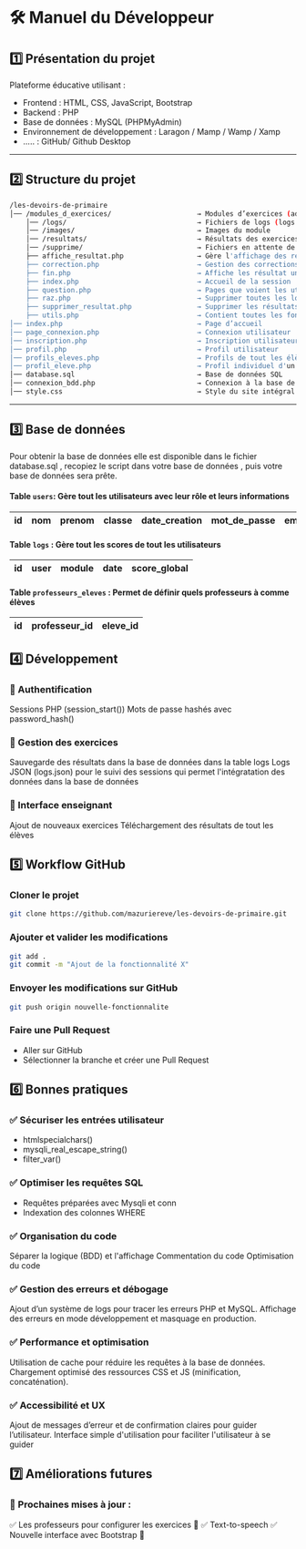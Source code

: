 # 🛠️ Manuel du Développeur

## 1️⃣ Présentation du projet 

Plateforme éducative utilisant :

- Frontend : HTML, CSS, JavaScript, Bootstrap
- Backend : PHP
- Base de données : MySQL (PHPMyAdmin)
- Environnement de développement : Laragon / Mamp / Wamp / Xamp
- ..... : GitHub/ Github Desktop

---

## 2️⃣  Structure du projet 

```sh
/les-devoirs-de-primaire     
│── /modules_d_exercices/                     → Modules d’exercices (addition , multiplication , soustraction , dictée , conjugaison verbe/phrase)
    │── /logs/                                → Fichiers de logs (logs.txt, logs.json)
    │── /images/                              → Images du module
    │── /resultats/                           → Résultats des exercices sous forme de fichiers
    │── /supprime/                            → Fichiers en attente de suppression
    ├── affiche_resultat.php                  → Gère l'affichage des résultats
    ├── correction.php                        → Gestion des corrections des exercices
    ├── fin.php                               → Affiche les résultat une fois la correction terminée
    ├── index.php                             → Accueil de la session
    ├── question.php                          → Pages que voient les utilisateurs pour répondre aux questions
    ├── raz.php                               → Supprimer toutes les logs
    ├── supprimer_resultat.php                → Supprimer les résultats
    ├── utils.php                             → Contient toutes les fonctions pour la sauvegarde des logs
│── index.php                                 → Page d’accueil
│── page_connexion.php                        → Connexion utilisateur
│── inscription.php                           → Inscription utilisateur
│── profil.php                                → Profil utilisateur
│── profils_eleves.php                        → Profils de tout les élèves du professeur connecté (accès via uniquement pour les professeurs)
│── profil_eleve.php                          → Profil individuel d'un seul élève (accès via uniquement pour les professeurs)
│── database.sql                              → Base de données SQL
│── connexion_bdd.php                         → Connexion à la base de données
│── style.css                                 → Style du site intégral
```
---

## 3️⃣ Base de données

Pour obtenir la base de données elle est disponible dans le fichier database.sql , recopiez le script dans votre base de données , puis votre base de données sera prête.

#### Table `users`: Gère tout les utilisateurs avec leur rôle et leurs informations

| id | nom | prenom | classe | date_creation | mot_de_passe | email | role | nom_enfant | prenom_enfant |
|----|-----|--------|-------|------|--------------|----------|----------|----------|----------|

#### Table `logs` : Gère tout les scores de tout les utilisateurs 
| id | user | module | date | score_global |
|----|-----|---------|-------|-----------|

#### Table `professeurs_eleves` : Permet de définir quels professeurs à comme élèves
| id | professeur_id | eleve_id |
|----|---------|------|


##  4️⃣ Développement

### 🔹 Authentification

Sessions PHP (session_start())
Mots de passe hashés avec password_hash()

### 🔹 Gestion des exercices

Sauvegarde des résultats dans la base de données dans la table logs
Logs JSON (logs.json) pour le suivi des sessions qui permet l'intégratation des données dans la base de données

### 🔹 Interface enseignant

Ajout de nouveaux exercices
Téléchargement des résultats de tout les élèves

## 5️⃣ Workflow GitHub

###  Cloner le projet
```sh
git clone https://github.com/mazuriereve/les-devoirs-de-primaire.git
```

### Ajouter et valider les modifications
```sh
git add .
git commit -m "Ajout de la fonctionnalité X"
```

### Envoyer les modifications sur GitHub
```sh
git push origin nouvelle-fonctionnalite
```
### Faire une Pull Request
- Aller sur GitHub
- Sélectionner la branche et créer une Pull Request

## 6️⃣ Bonnes pratiques

### ✅ Sécuriser les entrées utilisateur

- htmlspecialchars()
- mysqli_real_escape_string()
- filter_var()

### ✅ Optimiser les requêtes SQL

- Requêtes préparées avec Mysqli et conn
- Indexation des colonnes WHERE

### ✅ Organisation du code

Séparer la logique (BDD) et l'affichage
Commentation du code
Optimisation du code   

### ✅ Gestion des erreurs et débogage

Ajout d’un système de logs pour tracer les erreurs PHP et MySQL.
Affichage des erreurs en mode développement et masquage en production.

### ✅ Performance et optimisation

Utilisation de cache pour réduire les requêtes à la base de données.
Chargement optimisé des ressources CSS et JS (minification, concaténation).

### ✅ Accessibilité et UX

Ajout de messages d’erreur et de confirmation claires pour guider l’utilisateur.
Interface simple d'utilisation pour faciliter l'utilisateur à se guider


## 7️⃣ Améliorations futures

### 🚀 Prochaines mises à jour :

✅ Les professeurs pour configurer les exercices 📌
✅ Text-to-speech 
✅ Nouvelle interface avec Bootstrap 🎨

